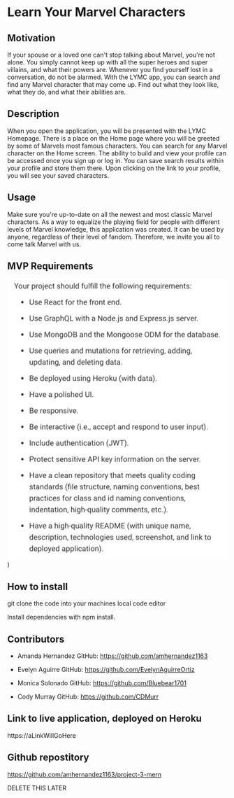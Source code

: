 # Learn Your Marvel Characters

## Motivation

If your spouse or a loved one can't stop talking about Marvel, you're not alone.
You simply cannot keep up with all the super heroes and super villains, and what their powers are.
Whenever you find yourself lost in a conversation, do not be alarmed.
With the LYMC app, you can search and find any Marvel character that may come up.
Find out what they look like, what they do, and what their abilities are.

## Description

When you open the application, you will be presented with the LYMC Homepage. There is a place on the Home page where you will be greeted by some of Marvels most famous characters. You can search for any Marvel character on the Home screen.
The ability to build and view your profile can be accessed once you sign up or log in. You can save search results within your profile and store them there. Upon clicking on the link to your profile, you will see your saved characters.

## Usage

Make sure you're up-to-date on all the newest and most classic Marvel characters. As a way to equalize the playing field for people with different levels of Marvel knowledge, this application was created. It can be used by anyone, regardless of their level of fandom. Therefore, we invite you all to come talk Marvel with us.

## MVP Requirements 
![screenshot](/client/public/assets/img/MVP%20Requirements.png))

## How to install

git clone the code into your machines local code editor

Install dependencies with npm install.

## Contributors

- Amanda Hernandez
  GitHub:
  https://github.com/amhernandez1163

- Evelyn Aguirre
  GitHub:
  https://github.com/EvelynAguirreOrtiz

- Monica Solonado
  GitHub:
  https://github.com/Bluebear1701

- Cody Murray
  GitHub:
  https://github.com/CDMurr

## Link to live application, deployed on Heroku

https://aLinkWillGoHere

## Github repostitory

https://github.com/amhernandez1163/project-3-mern

DELETE THIS LATER
